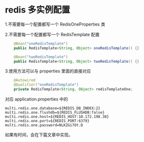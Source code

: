 # redis 多实例配置
1.不需要每一个配置都写一个 RedisOneProperties 类

2.不需要每一个配置都写一个 RedisTemplate 配置

```java
    @Bean("oneRedisTemplate")
    public RedisTemplate<String, Object> oneRedisTemplate() {}

    @Bean("twoRedisTemplate")
    public RedisTemplate<String, Object> twoRedisTemplate() {}
```

3.使用方法可以与 properties 里面的直接对应

```java
    @Autowired
    @Qualifier("oneRedisTemplate")
    private RedisTemplate<String, Object> redisTemplateOne;
```

对应 application.properties 中的

```properties
multi.redis.one.database=${REDIS_DB_INDEX:2}
multi.redis.one.flushdb=${REDIS_FLUSHDB:false}
multi.redis.one.host=${REDIS_HOST:10.172.198.38}
multi.redis.one.port=${REDIS_PORT:6379}
multi.redis.one.password=NLK2Gi7Ot.D
```

如果有时间，会在下篇文章中实现。
